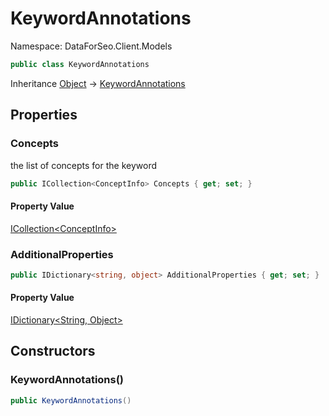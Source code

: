 # KeywordAnnotations

Namespace: DataForSeo.Client.Models

```csharp
public class KeywordAnnotations
```

Inheritance [Object](https://docs.microsoft.com/en-us/dotnet/api/system.object) → [KeywordAnnotations](./dataforseo.client.models.keywordannotations.md)

## Properties

### **Concepts**

the list of concepts for the keyword

```csharp
public ICollection<ConceptInfo> Concepts { get; set; }
```

#### Property Value

[ICollection&lt;ConceptInfo&gt;](https://docs.microsoft.com/en-us/dotnet/api/system.collections.generic.icollection-1)<br>

### **AdditionalProperties**

```csharp
public IDictionary<string, object> AdditionalProperties { get; set; }
```

#### Property Value

[IDictionary&lt;String, Object&gt;](https://docs.microsoft.com/en-us/dotnet/api/system.collections.generic.idictionary-2)<br>

## Constructors

### **KeywordAnnotations()**

```csharp
public KeywordAnnotations()
```
